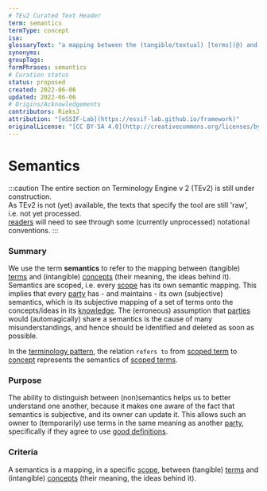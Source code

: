 ```yaml
---
# TEv2 Curated Text Header
term: semantics
termType: concept
isa:
glossaryText: "a mapping between the (tangible/textual) [terms](@) and (intangible) ideas/[concepts](@) - their meaning."
synonyms:
groupTags:
formPhrases: semantics
# Curation status
status: proposed
created: 2022-06-06
updated: 2022-06-06
# Origins/Acknowledgements
contributors: RieksJ
attribution: "[eSSIF-Lab](https://essif-lab.github.io/framework)"
originalLicense: "[CC BY-SA 4.0](http://creativecommons.org/licenses/by-sa/4.0/?ref=chooser-v1)"
---
```


# Semantics

:::caution
The entire section on Terminology Engine v 2 (TEv2) is still under construction.<br/>
As TEv2 is not (yet) available, the texts that specify the tool are still 'raw', i.e. not yet processed.<br/>[readers](@) will need to see through some (currently unprocessed) notational conventions.
:::

### Summary
We use the term **semantics** to refer to the mapping between (tangible) [terms](@) and (intangible) [concepts](@) (their meaning, the ideas behind it). Semantics are scoped, i.e. every [scope](@) has its own semantic mapping. This implies that every [party](@) has - and maintains - its own (subjective) semantics, which is its subjective mapping of a set of terms onto the concepts/ideas in its [knowledge](@). The (erroneous) assumption that [parties](@) would (automagically) share a semantics is the cause of many misunderstandings, and hence should be identified and deleted as soon as possible.

In the [terminology pattern](pattern-pattern-terminology@), the relation `refers to` from [scoped term](@) to [concept](@) represents the semantics of [scoped terms](@).

### Purpose
The ability to distinguish between (non)semantics helps us to better understand one another, because it makes one aware of the fact that semantics is subjective, and its owner can update it. This allows such an owner to (temporarily) use terms in the same meaning as another [party](@), specifically if they agree to use [good definitions](@).

### Criteria
A semantics is a mapping, in a specific [scope](@), between (tangible) [terms](@) and (intangible) [concepts](@) (their meaning, the ideas behind it).
